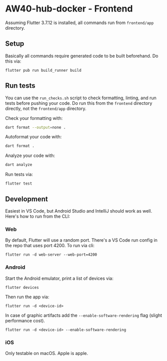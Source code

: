 # AW40-hub-docker - Frontend

Assuming Flutter 3.7.12 is installed, all commands run from `frontend/app` directory.

## Setup

Basically all commands require generated code to be built beforehand. Do this via:

```shell
flutter pub run build_runner build
```

## Run tests

You can use the `run_checks.sh` script to check formatting, linting, and run tests before pushing your code.
Do run this from the `frontend` directory directly, not the `frontend/app` directory.

Check your formatting with:

```bash
dart format --output=none .
```
Autoformat your code with:

```bash
dart format .
```

Analyze your code with:

```bash
dart analyze
```

Run tests via:

```
flutter test
```


## Development

Easiest in VS Code, but Android Studio and IntelliJ should work as well.
Here's how to run from the CLI:

### Web

By default, Flutter will use a random port.
There's a VS Code run config in the repo that uses port 4200.
To run via cli:

```shell
flutter run -d web-server --web-port=4200
```

### Android

Start the Android emulator, print a list of devices via:

```shell
flutter devices
```

Then run the app via:

```shell
flutter run -d <device-id>
```

In case of graphic artifacts add the `--enable-software-rendering` flag (slight performance cost).

```shell
flutter run -d <device-id> --enable-software-rendering
```

### iOS

Only testable on macOS.
Apple is apple.
